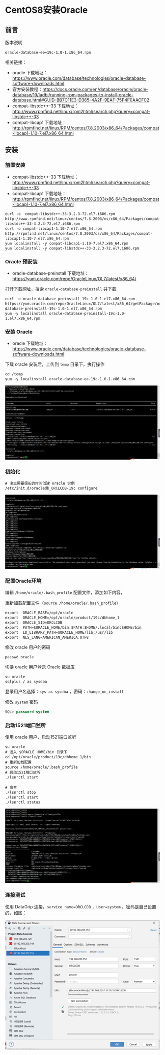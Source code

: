 # CentOS8安装Oracle

## 前言

版本说明

```properties
oracle-database-ee=19c-1.0-1.x86_64.rpm
```

相关链接：

* oracle 下载地址：https://www.oracle.com/database/technologies/oracle-database-software-downloads.html
* 官方安装教程：https://docs.oracle.com/en/database/oracle/oracle-database/19/ladbi/running-rpm-packages-to-install-oracle-database.html#GUID-BB7C11E3-D385-4A2F-9EAF-75F4F0AACF02
* compat-libstdc++-33 下载地址：http://www.rpmfind.net/linux/rpm2html/search.php?query=compat-libstdc++-33
* compat-libcap1 下载地址：http://rpmfind.net/linux/RPM/centos/7.8.2003/x86_64/Packages/compat-libcap1-1.10-7.el7.x86_64.html

## 安装

### 前置安装

* compat-libstdc++-33 下载地址：http://www.rpmfind.net/linux/rpm2html/search.php?query=compat-libstdc++-33
* compat-libcap1 下载地址：http://rpmfind.net/linux/RPM/centos/7.8.2003/x86_64/Packages/compat-libcap1-1.10-7.el7.x86_64.html

```shell
curl -o  compat-libstdc++-33-3.2.3-72.el7.i686.rpm http://www.rpmfind.net/linux/centos/7.8.2003/os/x86_64/Packages/compat-libstdc++-33-3.2.3-72.el7.i686.rpm
curl -o compat-libcap1-1.10-7.el7.x86_64.rpm  http://rpmfind.net/linux/centos/7.8.2003/os/x86_64/Packages/compat-libcap1-1.10-7.el7.x86_64.rpm
yum localinstall -y compat-libcap1-1.10-7.el7.x86_64.rpm
yum localinstall -y compat-libstdc++-33-3.2.3-72.el7.i686.rpm
```

### Oracle 预安装

* oracle-database-preinstall 下载地址：https://yum.oracle.com/repo/OracleLinux/OL7/latest/x86_64/

打开下载网址，搜索 `oracle-database-preinstall` 并下载

```shell
curl -o oracle-database-preinstall-19c-1.0-1.el7.x86_64.rpm https://yum.oracle.com/repo/OracleLinux/OL7/latest/x86_64/getPackage/oracle-database-preinstall-19c-1.0-1.el7.x86_64.rpm
yum -y localinstall oracle-database-preinstall-19c-1.0-1.el7.x86_64.rpm
```

### 安装 Oracle

* oracle 下载地址：https://www.oracle.com/database/technologies/oracle-database-software-downloads.html

下载 oracle 安装后，上传到 `temp` 目录下，执行操作

```shell
cd /temp
yum -y localinstall oracle-database-ee-19c-1.0-1.x86_64.rpm
```

![O-0-安装Oracle](img/00-安装Oracle.png)

### 初始化

```shell
# 注意需要很长的时间创建 oracle 实例
/etc/init.d/oracledb_ORCLCDB-19c configure
```

![01-初始化](img/01-初始化.png)

### 配置Oracle环境

编辑 `/home/oracle/.bash_profile`  配置文件，添加如下内容，

重新加载配置文件（`source /home/oracle/.bash_profile`）

```
export  ORACLE_BASE=/opt/oracle
export  ORACLE_HOME=/opt/oracle/product/19c/dbhome_1
export  ORACLE_SID=ORCLCDB
export  PATH=$ORACLE_HOME/bin:$PATH:$HOME/.local/bin:$HOME/bin
export  LD_LIBRARY_PATH=$ORACLE_HOME/lib:/usr/lib
export  NLS_LANG=AMERICAN_AMERICA.UTF8 
```

修改 oracle 用户的密码

```shell
passwd oracle
```

切换 oracle 用户登录 Oracle 数据库

```shell
su oracle
sqlplus / as sysdba
```

登录用户名选择：`sys as sysdba` ，密码：`change_on_install`

修改 `system` 密码

```sql
SQL> password system
```

### 启动1521端口监听

使用 oracle 用户，启动1521端口监听

```shell
su oracle
# 进入 $ORACLE_HOME/bin 目录下
cd /opt/oracle/product/19c/dbhome_1/bin
# 重新加载配置
source /home/oracle/.bash_profile
# 启动1521端口监听
./lsnrctl start

# 命令
./lsnrctl stop
./lsnrctl start
./lsnrctl status
```

![02-重启监听](img/02-重启监听.png)

### 连接测试

使用 DataGrip 连接，`service_name=ORCLCDB` ，`User=system` ，密码是自己设置的，如图：

![03-连接测试](img/03-连接测试.png)

